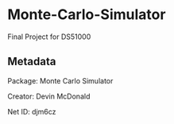 # Monte-Carlo-Simulator
Final Project for DS51000

## Metadata
Package: Monte Carlo Simulator

Creator: Devin McDonald

Net ID: djm6cz
